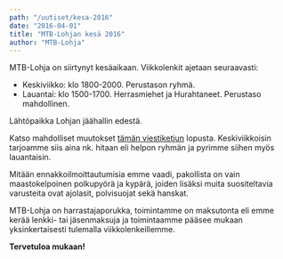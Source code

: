```yaml
---
path: "/uutiset/kesa-2016"
date: "2016-04-01"
title: "MTB-Lohjan kesä 2016"
author: "MTB-Lohja"
---
```

MTB-Lohja on siirtynyt kesäaikaan. Viikkolenkit ajetaan seuraavasti:

- Keskiviikko: klo 1800-2000. Perustason ryhmä.
- Lauantai: klo 1500-1700. Herrasmiehet ja Hurahtaneet. Perustaso mahdollinen.

Lähtöpaikka Lohjan jäähallin edestä.

Katso mahdolliset muutokset [tämän viestiketjun](http://www.mtb-lohja.com/cgi-bin/yabb2/YaBB.pl?num=1451724118) lopusta. Keskiviikkoisin tarjoamme siis aina nk. hitaan eli helpon ryhmän ja pyrimme siihen myös lauantaisin.

Mitään ennakkoilmoittautumisia emme vaadi, pakollista on vain maastokelpoinen polkupyörä ja kypärä, joiden lisäksi muita suositeltavia varusteita ovat ajolasit, polvisuojat sekä hanskat.

MTB-­Lohja on harrastajaporukka, toimintamme on maksutonta eli emme kerää lenkki- tai jäsenmaksuja ja toimintaamme pääsee mukaan yksinkertaisesti tulemalla viikkolenkeillemme.

**Tervetuloa mukaan!**
